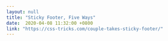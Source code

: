 ```yaml
---
layout: null
title: "Sticky Footer, Five Ways"
date:  2020-04-08 11:32:00 +0800
link: "https://css-tricks.com/couple-takes-sticky-footer/"
---
```

